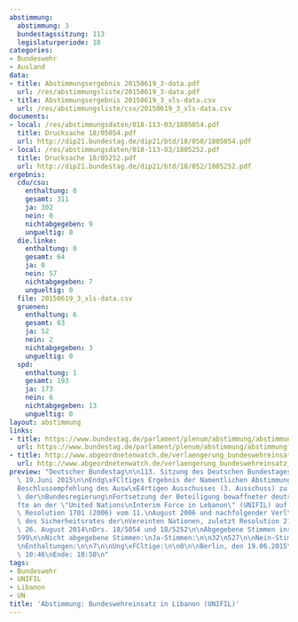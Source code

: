 ```yaml
---
abstimmung:
  abstimmung: 3
  bundestagssitzung: 113
  legislaturperiode: 18
categories:
- Bundeswehr
- Ausland
data:
- title: Abstimmungsergebnis 20150619_3-data.pdf
  url: /res/abstimmungsliste/20150619_3-data.pdf
- title: Abstimmungsergebnis 20150619_3_xls-data.csv
  url: /res/abstimmungsliste/csv/20150619_3_xls-data.csv
documents:
- local: /res/abstimmungsdaten/018-113-03/1805054.pdf
  title: Drucksache 18/05054.pdf
  url: http://dip21.bundestag.de/dip21/btd/18/050/1805054.pdf
- local: /res/abstimmungsdaten/018-113-03/1805252.pdf
  title: Drucksache 18/05252.pdf
  url: http://dip21.bundestag.de/dip21/btd/18/052/1805252.pdf
ergebnis:
  cdu/csu:
    enthaltung: 0
    gesamt: 311
    ja: 302
    nein: 0
    nichtabgegeben: 9
    ungueltig: 0
  die.linke:
    enthaltung: 0
    gesamt: 64
    ja: 0
    nein: 57
    nichtabgegeben: 7
    ungueltig: 0
  file: 20150619_3_xls-data.csv
  gruenen:
    enthaltung: 6
    gesamt: 63
    ja: 52
    nein: 2
    nichtabgegeben: 3
    ungueltig: 0
  spd:
    enthaltung: 1
    gesamt: 193
    ja: 173
    nein: 6
    nichtabgegeben: 13
    ungueltig: 0
layout: abstimmung
links:
- title: https://www.bundestag.de/parlament/plenum/abstimmung/abstimmung?id=345
  url: https://www.bundestag.de/parlament/plenum/abstimmung/abstimmung?id=345
- title: http://www.abgeordnetenwatch.de/verlaengerung_bundeswehreinsatz_libanon_unifil-1105-738.html
  url: http://www.abgeordnetenwatch.de/verlaengerung_bundeswehreinsatz_libanon_unifil-1105-738.html
preview: "Deutscher Bundestag\n\n113. Sitzung des Deutschen Bundestages\nam Freitag,\
  \ 19.Juni 2015\n\nEndg\xFCltiges Ergebnis der Namentlichen Abstimmung Nr. 3\n\n\
  Beschlussempfehlung des Ausw\xE4rtigen Ausschusses (3. Ausschuss) zu dem Antrag\
  \ der\nBundesregierung\nFortsetzung der Beteiligung bewaffneter deutscher Streitkr\xE4\
  fte an der \"United Nations\nInterim Force in Lebanon\" (UNIFIL) auf Grundlage der\
  \ Resolution 1701 (2006) vom 11.\nAugust 2006 und nachfolgender Verl\xE4ngerungsresolutionen\
  \ des Sicherheitsrates der\nVereinten Nationen, zuletzt Resolution 2172 (2014) vom\
  \ 26. August 2014\nDrs. 18/5054 und 18/5252\n\nAbgegebene Stimmen insgesamt:\n\n\
  599\n\nNicht abgegebene Stimmen:\nJa-Stimmen:\n\n32\n527\n\nNein-Stimmen:\n\n65\n\
  \nEnthaltungen:\n\n7\n\nUng\xFCltige:\n\n0\n\nBerlin, den 19.06.2015\n\nBeginn:\
  \ 10:46\nEnde: 10:50\n"
tags:
- Bundeswehr
- UNIFIL
- Libanon
- UN
title: 'Abstimmung: Bundeswehreinsatz in Libanon (UNIFIL)'
---
```

